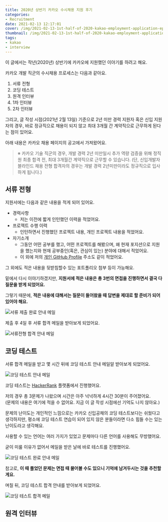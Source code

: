 ```yaml
---
title: 2020년 상반기 카카오 수시채용 지원 후기
categories:
- Recruitment
date: 2021-02-13 12:17:01
cover: /img/2021-02-13-1st-half-of-2020-kakao-employment-application-epilogue/thumbnail.png
thumbnail: /img/2021-02-13-1st-half-of-2020-kakao-employment-application-epilogue/thumbnail.png
tags:
- kakao
- interview
---
```


이 글에서는 작년(2020년) 상반기에 카카오에 지원했던 이야기를 하려고 해요.

<!-- more -->

카카오 개발 직군의 수시채용 프로세스는 다음과 같아요.

1. 서류 전형
2. 코딩 테스트
3. 원격 인터뷰
4. 1차 인터뷰
5. 2차 인터뷰

그리고, 글 작성 시점(2021년 2월 13일) 기준으로 2년 미만 경력 지원자 혹은 신입 지원자의 경우,
바로 정규직으로 채용이 되지 않고 최대 3개월 간 계약직으로 근무하게 된다는 점이 있어요.

아래 내용은 카카오 채용 페이지의 공고에서 가져왔어요.

> ※ 카카오 기술 직군의 경우, 개발 경력 2년 미만일시 추가 역량 검증을 위해 정직원 최종 합격 전, 최대 3개월간 계약직으로 근무할 수 있습니다.
> (단, 신입개발자 블라인드 채용 전형 합격자의 경우는 개발 경력 2년미만이라도 정규직으로 입사하게 됩니다.)

## 서류 전형

지원서에는 다음과 같은 내용을 적게 되어 있어요.

- 경력사항
    - 저는 이전에 짧게 인턴했던 이력을 적었어요.
- 프로젝트 수행 이력
    - 인턴하면서 진행했던 프로젝트 내용, 개인 프로젝트 내용을 적었어요.
- 자기소개
    - 그동안 어떤 공부를 했고, 어떤 프로젝트를 해봤으며, 왜 현재 포지션으로 지원을 했는지와 현재 공부중인(혹은, 관심이 있는) 분야에 대해서 적었어요.
    - 이 외에 저의 [개인 GitHub Profile](https://github.com/hoony9x) 주소도 같이 적었어요.
    
그 외에도 적은 내용을 뒷받침할수 있는 포트폴리오 첨부 등이 가능해요.

밑에서 다시 이야기하겠지만, **지원서에 적은 내용은 총 3번의 면접을 진행하면서 결국 다 질문을 받게 되었어요.**

그렇기 때문에, **적은 내용에 대해서는 질문이 들어왔을 때 답변을 제대로 할 준비가 되어 있어야 해요.**

![서류 제출 완료 안내 메일](/img/2021-02-13-1st-half-of-2020-kakao-employment-application-epilogue/document-submitted.png)

제출 후 4일 후 서류 합격 메일을 받아보게 되었어요.

![서류전형 합격 안내 메일](/img/2021-02-13-1st-half-of-2020-kakao-employment-application-epilogue/document-pass.png)

## 코딩 테스트

서류 합격 메일을 받고 몇 시간 뒤에 코딩 테스트 안내 메일알 받아보게 되었어요.

![코딩 테스트 안내 메일](/img/2021-02-13-1st-half-of-2020-kakao-employment-application-epilogue/coding_test_guide.png)

코딩 테스트는 [HackerRank](https://www.hackerrank.com/) 플랫폼에서 진행했어요.

저의 경우 총 3문제가 나왔으며 시간은 아주 넉넉하게 4시간 30분이 주어졌어요.  
(문제의 내용은 여기에 적을 수 없어요. 지금 이 글 작성 시점에선 기억도 나지 않아요.)

문제의 난이도는 개인적인 느낌으로는 카카오 신입공채의 코딩 테스트보다는 쉬웠다고 생각하지만, 평소에 코딩 테스트 연습이 되어 있지 않은 분들이라면 다소 힘들 수는 있는 난이도라고 생각해요.

사용할 수 있는 언어는 여러 가지가 있었고 문제마다 다른 언어를 사용해도 무방했어요.

굳이 미룰 이유가 없어서 메일을 받은 날에 바로 테스트를 진행했어요.

![코딩 테스트 완료 안내 메일](/img/2021-02-13-1st-half-of-2020-kakao-employment-application-epilogue/coding_test_finished.png)

참고로, **이 때 풀었던 문제는 면접 때 물어볼 수도 있으니 기억에 남겨두시는 것을 추천할게요.**

며칠 뒤, 코딩 테스트 합격 안내를 받아보게 되었어요.

![코딩 테스트 합격 메일](/img/2021-02-13-1st-half-of-2020-kakao-employment-application-epilogue/coding_test_pass.png)

## 원격 인터뷰

